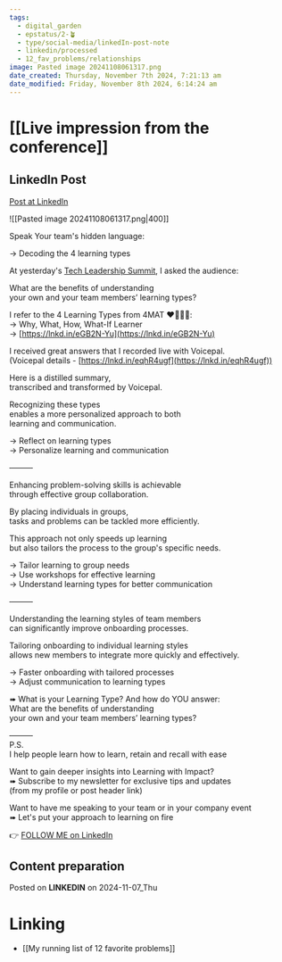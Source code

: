 ```yaml
---
tags:
  - digital_garden
  - epstatus/2-🪴
  - type/social-media/linkedIn-post-note
  - linkedin/processed
  - 12_fav_problems/relationships
image: Pasted image 20241108061317.png
date_created: Thursday, November 7th 2024, 7:21:13 am
date_modified: Friday, November 8th 2024, 6:14:24 am
---
```

# [[Live impression from the conference]]
## LinkedIn Post
[Post at LinkedIn](https://www.linkedin.com/posts/sebastiankamilli_speak-your-teams-hidden-language-decoding-activity-7260184247813001217-tBlo?utm_source=share&utm_medium=member_desktop)

![[Pasted image 20241108061317.png|400]]

Speak Your team's hidden language:  
  
→ Decoding the 4 learning types  
  
At yesterday's [Tech Leadership Summit](https://www.linkedin.com/company/tech-leadership-summit/), I asked the audience:  
  
What are the benefits of understanding  
your own and your team members’ learning types?  
  
I refer to the 4 Learning Types from 4MAT ❤️💙💚💛:  
→ Why, What, How, What-If Learner  
→ [https://lnkd.in/eGB2N-Yu](https://lnkd.in/eGB2N-Yu)  
  
I received great answers that I recorded live with Voicepal.  
(Voicepal details - [https://lnkd.in/eqhR4ugf](https://lnkd.in/eqhR4ugf))  
  
Here is a distilled summary,  
transcribed and transformed by Voicepal.  
  
Recognizing these types  
enables a more personalized approach to both  
learning and communication.  
  
→ Reflect on learning types  
→ Personalize learning and communication  
  
———  
  
Enhancing problem-solving skills is achievable  
through effective group collaboration.  
  
By placing individuals in groups,  
tasks and problems can be tackled more efficiently.  
  
This approach not only speeds up learning  
but also tailors the process to the group's specific needs.  
  
→ Tailor learning to group needs  
→ Use workshops for effective learning  
→ Understand learning types for better communication  
  
———  
  
Understanding the learning styles of team members  
can significantly improve onboarding processes.  
  
Tailoring onboarding to individual learning styles  
allows new members to integrate more quickly and effectively.  
  
→ Faster onboarding with tailored processes  
→ Adjust communication to learning types  
  
➠ What is your Learning Type? And how do YOU answer:  
What are the benefits of understanding  
your own and your team members’ learning types?  

———  
P.S.  
I help people learn how to learn, retain and recall with ease  
  
Want to gain deeper insights into Learning with Impact?  
➠ Subscribe to my newsletter for exclusive tips and updates  
(from my profile or post header link)  
  
Want to have me speaking to your team or in your company event  
➠ Let's put your approach to learning on fire

👉 [FOLLOW ME on LinkedIn](https://www.linkedin.com/comm/mynetwork/discovery-see-all?usecase=PEOPLE_FOLLOWS&followMember=sebastiankamilli)

## Content preparation

Posted on **LINKEDIN** on 2024-11-07_Thu
# Linking
+ [[My running list of 12 favorite problems]]